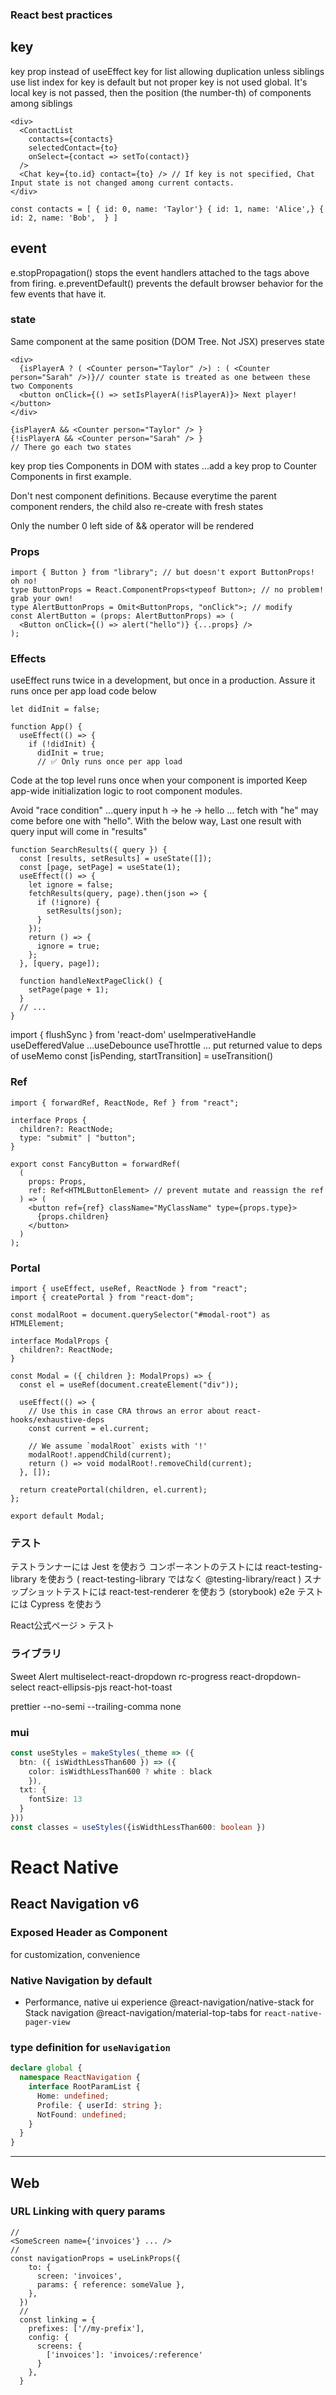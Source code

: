 ### React best practices
## key
key prop instead of useEffect
key for list allowing duplication unless siblings
use list index for key is default but not proper
key is not used global. It's local
key is not passed, then the position (the number-th) of components among siblings

```tsx
<div>
  <ContactList
    contacts={contacts}
    selectedContact={to}
    onSelect={contact => setTo(contact)}
  />
  <Chat key={to.id} contact={to} /> // If key is not specified, Chat Input state is not changed among current contacts.
</div>

const contacts = [ { id: 0, name: 'Taylor'} { id: 1, name: 'Alice',} { id: 2, name: 'Bob',  } ]
```

## event
e.stopPropagation() stops the event handlers attached to the tags above from firing.
e.preventDefault() prevents the default browser behavior for the few events that have it.

### state
Same component at the same position (DOM Tree. Not JSX) preserves state
```tsx
<div>
  {isPlayerA ? ( <Counter person="Taylor" />) : ( <Counter person="Sarah" />)}// counter state is treated as one between these two Components
  <button onClick={() => setIsPlayerA(!isPlayerA)}> Next player!  </button>
</div>
```
```tsx
{isPlayerA && <Counter person="Taylor" /> }
{!isPlayerA && <Counter person="Sarah" /> }
// There go each two states
```
key prop ties Components in DOM with states ...add a key prop to Counter Components in first example.

Don't nest component definitions.  Because everytime the parent component renders, the child also re-create with fresh states

Only the number 0 left side of && operator will be rendered

### Props
```tsx
import { Button } from "library"; // but doesn't export ButtonProps! oh no!
type ButtonProps = React.ComponentProps<typeof Button>; // no problem! grab your own!
type AlertButtonProps = Omit<ButtonProps, "onClick">; // modify
const AlertButton = (props: AlertButtonProps) => (
  <Button onClick={() => alert("hello")} {...props} />
);
```

### Effects
useEffect runs twice in a development, but once in a production.
Assure it runs once per app load code below

```tsx
let didInit = false;

function App() {
  useEffect(() => {
    if (!didInit) {
      didInit = true;
      // ✅ Only runs once per app load
```
Code at the top level runs once when your component is imported
Keep app-wide initialization logic to root component modules.

Avoid "race condition" ...query input h -> he -> hello ... fetch with "he" may come before one with "hello".
With the below way, Last one result with query input will come in "results"

```tsx
function SearchResults({ query }) {
  const [results, setResults] = useState([]);
  const [page, setPage] = useState(1);
  useEffect(() => {
    let ignore = false;
    fetchResults(query, page).then(json => {
      if (!ignore) {
        setResults(json);
      }
    });
    return () => {
      ignore = true;
    };
  }, [query, page]);

  function handleNextPageClick() {
    setPage(page + 1);
  }
  // ...
}
```

import { flushSync } from 'react-dom'
useImperativeHandle
useDefferedValue ...useDebounce useThrottle ... put returned value to deps of useMemo
const [isPending, startTransition] = useTransition()

### Ref
```tsx
import { forwardRef, ReactNode, Ref } from "react";

interface Props {
  children?: ReactNode;
  type: "submit" | "button";
}

export const FancyButton = forwardRef(
  (
    props: Props,
    ref: Ref<HTMLButtonElement> // prevent mutate and reassign the ref
  ) => (
    <button ref={ref} className="MyClassName" type={props.type}>
      {props.children}
    </button>
  )
);
```

### Portal

```tsx
import { useEffect, useRef, ReactNode } from "react";
import { createPortal } from "react-dom";

const modalRoot = document.querySelector("#modal-root") as HTMLElement;

interface ModalProps {
  children?: ReactNode;
}

const Modal = ({ children }: ModalProps) => {
  const el = useRef(document.createElement("div"));

  useEffect(() => {
    // Use this in case CRA throws an error about react-hooks/exhaustive-deps
    const current = el.current;

    // We assume `modalRoot` exists with '!'
    modalRoot!.appendChild(current);
    return () => void modalRoot!.removeChild(current);
  }, []);

  return createPortal(children, el.current);
};

export default Modal;
```

### テスト
テストランナーには Jest を使おう
コンポーネントのテストには react-testing-library を使おう
( react-testing-library ではなく @testing-library/react )
スナップショットテストには react-test-renderer を使おう (storybook)
e2e テストには Cypress を使おう

React公式ページ > テスト

### ライブラリ
Sweet Alert
multiselect-react-dropdown
rc-progress
react-dropdown-select
react-ellipsis-pjs
react-hot-toast

prettier
--no-semi
--trailing-comma none

### mui
```ts
const useStyles = makeStyles(_theme => ({
  btn: ({ isWidthLessThan600 }) => ({
    color: isWidthLessThan600 ? white : black
    }),
  txt: {
    fontSize: 13
  }
}))
const classes = useStyles({isWidthLessThan600: boolean })
```

# React Native
## React Navigation v6
### Exposed Header as Component
for customization, convenience
### Native Navigation by default
- Performance, native ui experience
@react-navigation/native-stack for Stack navigation
@react-navigation/material-top-tabs for `react-native-pager-view`
### type definition for `useNavigation`
```ts
declare global {
  namespace ReactNavigation {
    interface RootParamList {
      Home: undefined;
      Profile: { userId: string };
      NotFound: undefined;
    }
  }
}
```
---
Web
---
### URL Linking with query params
```tsx
//
<SomeScreen name={'invoices'} ... />
//
const navigationProps = useLinkProps({
    to: {
      screen: 'invoices',
      params: { reference: someValue },
    },
  })
  //
  const linking = {
    prefixes: ['//my-prefix'],
    config: {
      screens: {
        ['invoices']: 'invoices/:reference'
      }
    },
  }
```
